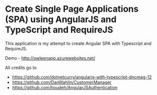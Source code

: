 Create Single Page Applications (SPA) using AngularJS and TypeScript and RequireJS
====================================================================

This application is my attempt to create Angular SPA with Typescript and RequireJS. 

Demo - http://owleenapp.azurewebsites.net/

All credits go to 
*   https://github.com/dotnetcurry/angularjs-with-typescript-dncmag-12
*   https://github.com/DanWahlin/CustomerManager
*   https://github.com/tjoudeh/AngularJSAuthentication
